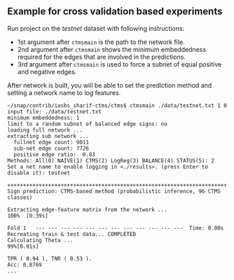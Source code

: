 ## Example for cross validation based experiments
Run project on the *testnet* dataset with following instructions:
- 1st argument after `ctmsmain` is the path to the network file.
- 2nd argument after `ctmsmain` shows the minimum embeddedness required for the edges that are involved in the predictions.
- 3rd argument after `ctmsmain` is used to force a subnet of equal positive and negative edges.

After network is built, you will be able to set the prediction method and setting a network name to log features.

```
~/snap/contrib/iasbs_sharif-ctms/ctms$ ctmsmain ./data/testnet.txt 1 0
input file: ./data/testnet.txt
minimum embeddedness: 1
limit to a random subnet of balanced edge signs: no
loading full network ...
extracting sub network ...
  fullnet edge count: 9011
  sub-net edge count: 7726
  positive edge ratio:  0.83
Methods: All(0) NAIVE(1) CTMS(2) LogReg(3) BALANCE(4) STATUS(5): 2
Set a net name to enable logging in <./results>. (press Enter to disable it): testnet

++++++++++++++++++++++++++++++++++++++++++++++++++++++++++++++++++++++
Sign prediction: CTMS-based method (probabilistic inference, 96 CTMS classes)

Extracting edge-feature matrix from the network ...
100%  [0.39s]

Fold 1   --- --- --- --- --- --- --- --- --- --- --- ---  Time: 0.00s
Recreating train & test data... COMPLETED
Calculating Theta ...
99%[0.01s]

TPR ( 0.94 ), TNR ( 0.53 ).
Acc: 0.8769
...
```
